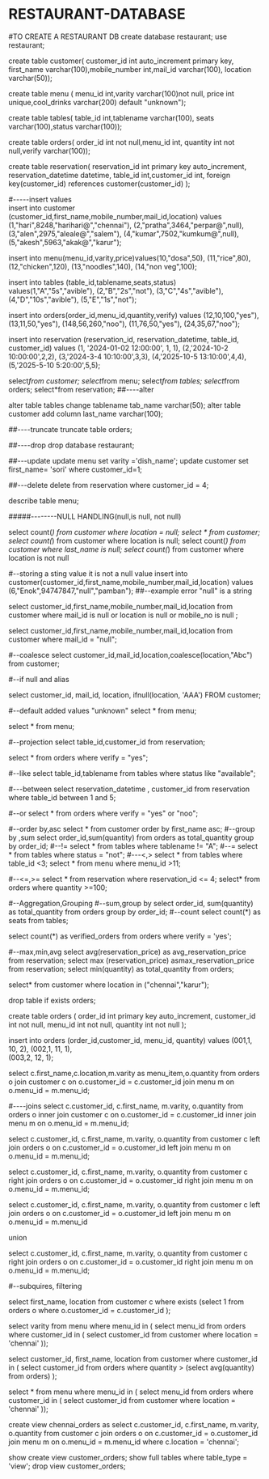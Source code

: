 # RESTAURANT-DATABASE
#TO CREATE A RESTAURANT DB
create database restaurant;
use restaurant;

create table customer(
customer_id int auto_increment primary key,
first_name varchar(100),mobile_number int,mail_id varchar(100), location varchar(50));

create table menu (
menu_id int,varity varchar(100)not null,
price int unique,cool_drinks varchar(200) default "unknown");
     
create table tables(
table_id int,tablename varchar(100),
seats varchar(100),status varchar(100));
     
create table orders(
order_id int not null,menu_id int,
quantity int not null,verify varchar(100));
     
create table reservation(
reservation_id int primary key auto_increment,
reservation_datetime datetime,
table_id int,customer_id int,
foreign key(customer_id) references customer(customer_id) );

#-----insert values    
insert into customer (customer_id,first_name,mobile_number,mail_id,location)
values (1,"hari",8248,"harihari@","chennai"),
(2,"pratha",3464,"perpar@",null),
(3,"alen",2975,"aleale@","salem"),
(4,"kumar",7502,"kumkum@",null),
(5,"akesh",5963,"akak@","karur");

insert into menu(menu_id,varity,price)values(10,"dosa",50),
(11,"rice",80),
(12,"chicken",120),
(13,"noodles",140),
(14,"non veg",100);
     
insert into tables (table_id,tablename,seats,status)
values(1,"A","5s","avible"),
(2,"B","2s","not"),
(3,"C","4s","avible"),
(4,"D","10s","avible"),
(5,"E","1s","not");
     
insert into orders(order_id,menu_id,quantity,verify)
values (12,10,100,"yes"),
(13,11,50,"yes"),
(148,56,260,"noo"),
(11,76,50,"yes"),
(24,35,67,"noo");

insert into reservation (reservation_id, reservation_datetime, table_id, customer_id) 
values (1, '2024-01-02 12:00:00', 1, 1),
(2,'2024-10-2 10:00:00',2,2),
(3,'2024-3-4 10:10:00',3,3),
(4,'2025-10-5 13:10:00',4,4),
(5,'2025-5-10 5:20:00',5,5);
     
 select*from customer;
 select*from menu;
 select*from tables;
 select*from orders;
 select*from reservation;
##----alter
     
 alter table tables change tablename tab_name varchar(50);
 alter table customer add column last_name varchar(100);
 
 ##----truncate
 truncate table orders;
 
 ##----drop
 drop database restaurant;
 
 ##---update
 update menu set varity ='dish_name';
 update customer set first_name= 'sori' where customer_id=1;
 
 ##---delete
 delete from reservation where customer_id = 4;
 
 describe table menu;
 
 #####--------NULL HANDLING(null,is null, not null)
 
select count(*) from customer where location = null;
select * from customer;
select count(*) from customer where location is null;
select count(*) from customer where last_name is null;
select count(*) from customer where location is not null

#--storing a sting value it is not a null value
insert into customer(customer_id,first_name,mobile_number,mail_id,location)
values (6,"Enok",94747847,"null","pamban");
##--example error "null" is a string

select customer_id,first_name,mobile_number,mail_id,location
from customer
where mail_id is null or
location is null or mobile_no is null ;

select customer_id,first_name,mobile_number,mail_id,location
from customer
where mail_id =  "null";

#--coalesce
select customer_id,mail_id,location,coalesce(location,"Abc")
from customer;
 
 #--if null and alias
 
select customer_id,
       mail_id,
       location,
       ifnull(location, 'AAA')
FROM customer;

#--default added values "unknown"
select * from menu;

 select * from menu;

 #--projection
 select table_id,customer_id from reservation;
 
 select * from orders where verify = "yes";
 
 #--like
 select table_id,tablename from tables where status like "available";
 
 #---between
select reservation_datetime , customer_id from reservation where table_id between 1 and 5;
 
#--or
select * from orders where verify = "yes" or "noo";

#--order by,asc
select * from customer order by first_name  asc;
#--group by ,sum
select order_id,sum(quantity) from orders as total_quantity group by order_id;
#--!=
select * from tables where tablename != "A";
#--=
select * from tables where status = "not";
#---<,>
select * from tables where table_id <3;
select * from menu where menu_id >11;

#--<=,>=
select * from reservation where reservation_id <= 4;
select* from orders where quantity >=100;

#--Aggregation,Grouping
#--sum,group by
select order_id, sum(quantity) as total_quantity
from orders 
group by order_id;
#--count
select count(*) as seats
from tables;

select count(*) as verified_orders
from orders
where verify = 'yes';

#--max,min,avg
select avg(reservation_price) as avg_reservation_price from reservation;
select max (reservation_price) asmax_reservation_price
from reservation;
select min(quantity) as total_quantity from orders;

select* from customer where location in ("chennai","karur");


drop table if exists orders;

create table orders (
    order_id int primary key auto_increment,
    customer_id int not null,
    menu_id int not null,
    quantity int not null
);

insert into orders (order_id,customer_id, menu_id, quantity)
values
(001,1, 10, 2), 
(002,1, 11, 1),  
(003,2, 12, 1);   

select c.first_name,c.location,m.varity as menu_item,o.quantity
from orders o
join  customer c on o.customer_id = c.customer_id
join menu m on o.menu_id = m.menu_id;

#----joins
select c.customer_id, c.first_name, m.varity, o.quantity
from orders o
inner join customer c on o.customer_id = c.customer_id
inner join menu m on o.menu_id = m.menu_id;

select c.customer_id, c.first_name, m.varity, o.quantity
from customer c
left join orders o on c.customer_id = o.customer_id
left join menu m on o.menu_id = m.menu_id;

select c.customer_id, c.first_name, m.varity, o.quantity
from customer c
right join orders o on c.customer_id = o.customer_id
right join menu m on o.menu_id = m.menu_id;


select c.customer_id, c.first_name, m.varity, o.quantity
from customer c
left join orders o on c.customer_id = o.customer_id
left join menu m on o.menu_id = m.menu_id

union 

select c.customer_id, c.first_name, m.varity, o.quantity
from customer c
right join orders o on c.customer_id = o.customer_id
right join menu m on o.menu_id = m.menu_id;

#--subquires, filtering 

select first_name, location
from customer c
where exists (select 1
from orders o
where o.customer_id =  c.customer_id
);

select varity
from menu
where menu_id in (
select menu_id
from orders
where customer_id in (
select customer_id
from customer
where location = 'chennai' ));

select customer_id, first_name, location
from customer
where customer_id in (
select customer_id
from orders
where quantity > (select avg(quantity) from orders)
);

select *
from menu
where menu_id in (
select menu_id
from orders
where customer_id in (
select customer_id
from customer
where location = 'chennai' ));

create view chennai_orders  as
select c.customer_id, c.first_name, m.varity, o.quantity
from customer c
join orders o on c.customer_id = o.customer_id
join menu m on o.menu_id = m.menu_id
where c.location = 'chennai';

show create view customer_orders;
show full tables where table_type = 'view';
drop view customer_orders;
